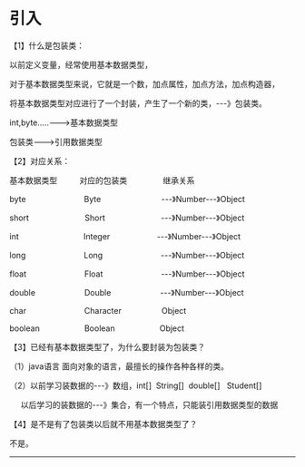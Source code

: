 ﻿
# 引入

【1】什么是包装类： 

以前定义变量，经常使用基本数据类型， 

对于基本数据类型来说，它就是一个数，加点属性，加点方法，加点构造器， 

将基本数据类型对应进行了一个封装，产生了一个新的类，---》包装类。 

int,byte.....--->基本数据类型 

包装类--->引用数据类型 




【2】对应关系： 

基本数据类型          对应的包装类                继承关系 

byte                          Byte                          
\---》Number---》Object 

short                         Short                        
\---》Number---》Object 

int                             Integer                     
\---》Number---》Object 

long                          Long                         
\---》Number---》Object 

float                          Float                         
\---》Number---》Object 

double                      Double                      ---》Number---》Object 

char                          Character                  Object 

boolean                    Boolean                    Object 




【3】已经有基本数据类型了，为什么要封装为包装类？ 

（1）java语言 面向对象的语言，最擅长的操作各种各样的类。 

（2）以前学习装数据的---》数组，int[]  String[]  double[]   Student[] 

     以后学习的装数据的---》集合，有一个特点，只能装引用数据类型的数据 







【4】是不是有了包装类以后就不用基本数据类型了？ 

不是。 



------------------------------------------------------------

